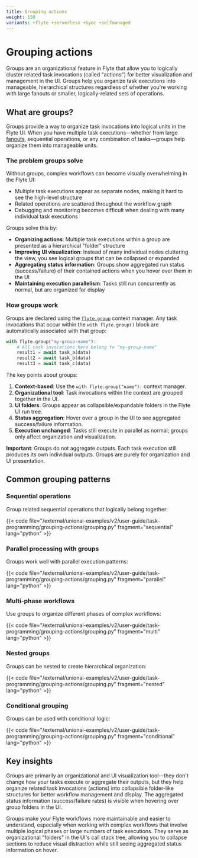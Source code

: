 ```yaml
---
title: Grouping actions
weight: 150
variants: +flyte +serverless +byoc +selfmanaged
---
```


# Grouping actions

Groups are an organizational feature in Flyte that allow you to logically cluster related task invocations (called "actions") for better visualization and management in the UI.
Groups help you organize task executions into manageable, hierarchical structures regardless of whether you're working with large fanouts or smaller, logically-related sets of operations.

## What are groups?

Groups provide a way to organize task invocations into logical units in the Flyte UI.
When you have multiple task executions—whether from large [fanouts](fanout.md), sequential operations, or any combination of tasks—groups help organize them into manageable units.

### The problem groups solve

Without groups, complex workflows can become visually overwhelming in the Flyte UI:
- Multiple task executions appear as separate nodes, making it hard to see the high-level structure
- Related operations are scattered throughout the workflow graph
- Debugging and monitoring becomes difficult when dealing with many individual task executions

Groups solve this by:
- **Organizing actions**: Multiple task executions within a group are presented as a hierarchical "folder" structure
- **Improving UI visualization**: Instead of many individual nodes cluttering the view, you see logical groups that can be collapsed or expanded
- **Aggregating status information**: Groups show aggregated run status (success/failure) of their contained actions when you hover over them in the UI
- **Maintaining execution parallelism**: Tasks still run concurrently as normal, but are organized for display

### How groups work

Groups are declared using the [`flyte.group`](../../api-reference/flyte-sdk/packages/flyte#group) context manager.
Any task invocations that occur within the `with flyte.group()` block are automatically associated with that group:

```python
with flyte.group("my-group-name"):
    # All task invocations here belong to "my-group-name"
    result1 = await task_a(data)
    result2 = await task_b(data)
    result3 = await task_c(data)
```

The key points about groups:

1. **Context-based**: Use the `with flyte.group("name"):` context manager.
2. **Organizational tool**: Task invocations within the context are grouped together in the UI.
3. **UI folders**: Groups appear as collapsible/expandable folders in the Flyte UI run tree.
4. **Status aggregation**: Hover over a group in the UI to see aggregated success/failure information.
5. **Execution unchanged**: Tasks still execute in parallel as normal; groups only affect organization and visualization.

**Important**: Groups do not aggregate outputs. Each task execution still produces its own individual outputs. Groups are purely for organization and UI presentation.

## Common grouping patterns

### Sequential operations

Group related sequential operations that logically belong together:

{{< code file="/external/unionai-examples/v2/user-guide/task-programming/grouping-actions/grouping.py" fragment="sequential" lang="python" >}}

### Parallel processing with groups

Groups work well with parallel execution patterns:

{{< code file="/external/unionai-examples/v2/user-guide/task-programming/grouping-actions/grouping.py" fragment="parallel" lang="python" >}}

### Multi-phase workflows

Use groups to organize different phases of complex workflows:

{{< code file="/external/unionai-examples/v2/user-guide/task-programming/grouping-actions/grouping.py" fragment="multi" lang="python" >}}

### Nested groups

Groups can be nested to create hierarchical organization:

{{< code file="/external/unionai-examples/v2/user-guide/task-programming/grouping-actions/grouping.py" fragment="nested" lang="python" >}}

### Conditional grouping

Groups can be used with conditional logic:

{{< code file="/external/unionai-examples/v2/user-guide/task-programming/grouping-actions/grouping.py" fragment="conditional" lang="python" >}}

## Key insights

Groups are primarily an organizational and UI visualization tool—they don't change how your tasks execute or aggregate their outputs, but they help organize related task invocations (actions) into collapsible folder-like structures for better workflow management and display. The aggregated status information (success/failure rates) is visible when hovering over group folders in the UI.

Groups make your Flyte workflows more maintainable and easier to understand, especially when working with complex workflows that involve multiple logical phases or large numbers of task executions. They serve as organizational "folders" in the UI's call stack tree, allowing you to collapse sections to reduce visual distraction while still seeing aggregated status information on hover.

